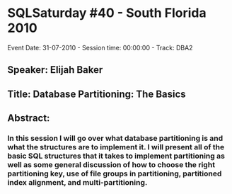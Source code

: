 # SQLSaturday #40 - South Florida 2010
Event Date: 31-07-2010 - Session time: 00:00:00 - Track: DBA2
## Speaker: Elijah Baker
## Title: Database Partitioning: The Basics
## Abstract:
### In this session I will go over what database partitioning is and what the structures are to implement it. I will present all of the basic SQL structures that it takes to implement partitioning as well as some general discussion of how to choose the right partitioning key, use of file groups in partitioning, partitioned index alignment, and multi-partitioning.   
